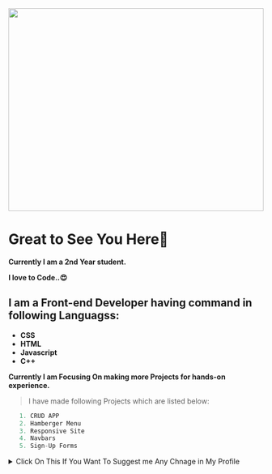 <img width="100%" height="400" src="https://user-images.githubusercontent.com/72239310/149745312-c9fd7000-3118-41b8-a3fc-04cf0ab5f205.jpg" >

# Great to See You Here🚀

**Currently I am a 2nd Year student.**

**I love to Code..😍**

## I am a Front-end Developer having command in following Languagss:
-  **CSS**
-  **HTML**
-  **Javascript**
-  **C++**

              
**Currently I am Focusing On making more Projects for hands-on experience.**

> I have made following Projects which are listed below: 
```ts
   1. CRUD APP
   2. Hamberger Menu
   3. Responsive Site 
   4. Navbars
   5. Sign-Up Forms
```

<details>
  <summary> Click On This If You Want To Suggest me Any Chnage in My Profile </summary>
  - - - - - - - - Thank You for Your Suggestion in Advance - - - - - - - - - - - - - -
  
        This is Link to My Gmail Account ankushladani@gmail.com
</details>
  









